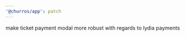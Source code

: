 ```yaml
---
'@churros/app': patch
---
```


make ticket payment modal more robust with regards to lydia payments
